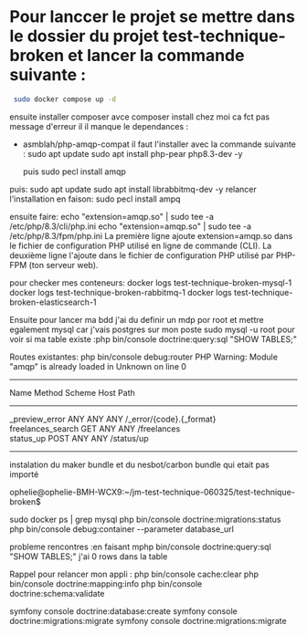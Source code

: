 # Pour lanccer le projet se mettre dans le dossier du projet test-technique-broken et lancer la commande suivante :

```bash
 sudo docker compose up -d
```

ensuite installer composer avce composer install
chez moi ca fct pas message d'erreur il il manque le dependances :

- asmblah/php-amqp-compat
  il faut l'installer avec la commande suivante :
  sudo apt update
  sudo apt install php-pear php8.3-dev -y

  puis
  sudo pecl install amqp

puis:
sudo apt update
sudo apt install librabbitmq-dev -y
relancer l'installation en faison:
sudo pecl install ampq

ensuite faire:
echo "extension=amqp.so" | sudo tee -a /etc/php/8.3/cli/php.ini
echo "extension=amqp.so" | sudo tee -a /etc/php/8.3/fpm/php.ini
La première ligne ajoute extension=amqp.so dans le fichier de configuration PHP utilisé en ligne de commande (CLI).
La deuxième ligne l'ajoute dans le fichier de configuration PHP utilisé par PHP-FPM (ton serveur web).

pour checker mes conteneurs:
docker logs test-technique-broken-mysql-1
docker logs test-technique-broken-rabbitmq-1
docker logs test-technique-broken-elasticsearch-1

Ensuite pour lancer ma bdd j'ai du definir un mdp por root et mettre egalement mysql car j'vais postgres sur mon poste
sudo mysql -u root
pour voir si ma table existe :php bin/console doctrine:query:sql "SHOW TABLES;"

Routes existantes:
php bin/console debug:router
PHP Warning: Module "amqp" is already loaded in Unknown on line 0

---

Name Method Scheme Host Path

---

\_preview_error ANY ANY ANY /\_error/{code}.{\_format}  
 freelances_search GET ANY ANY /freelances  
 status_up POST ANY ANY /status/up

---

instalation du maker bundle et du nesbot/carbon bundle qui etait pas importé

ophelie@ophelie-BMH-WCX9:~/jm-test-technique-060325/test-technique-broken$

sudo docker ps | grep mysql
php bin/console doctrine:migrations:status
php bin/console debug:container --parameter database_url

probleme rencontres :en faisant mphp bin/console doctrine:query:sql "SHOW TABLES;"
j'ai 0 rows dans la table

Rappel pour relancer mon appli :
php bin/console cache:clear
php bin/console doctrine:mapping:info
php bin/console doctrine:schema:validate

symfony console doctrine:database:create
symfony console doctrine:migrations:migrate
symfony console doctrine:migrations:migrate
